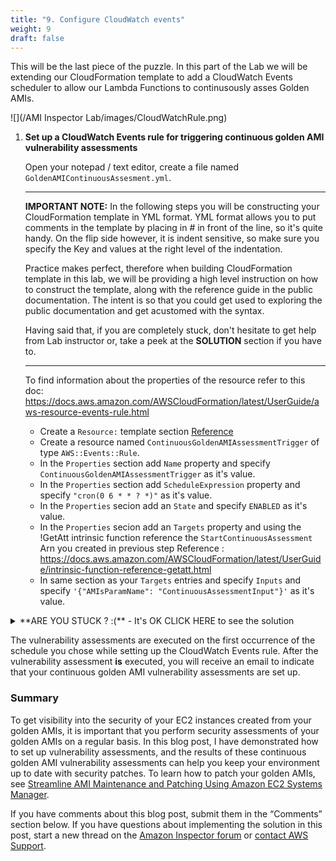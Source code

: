 ```yaml
---
title: "9. Configure CloudWatch events"
weight: 9
draft: false
---
```


This will be the last piece of the puzzle.
In this part of the Lab we will be extending our CloudFormation template to add a CloudWatch Events scheduler to allow our Lambda Functions to continusously asses Golden AMIs.

![](/AMI Inspector Lab/images/CloudWatchRule.png)

1. **Set up a CloudWatch Events rule for triggering continuous golden AMI vulnerability assessments**


    Open your notepad / text editor, create a file named `GoldenAMIContinuousAssesment.yml`.

    ---

    **IMPORTANT NOTE:**
    In the following steps you will be constructing your CloudFormation template in YML format.
    YML format allows you to put comments in the template by placing in # in front of the line, so it's quite handy.
    On the flip side however, it is indent sensitive, so make sure you specify the Key and values at the right level of the indentation.

    Practice makes perfect, therefore when building CloudFormation template in this lab, we will be providing a high level instruction on how to construct the template, along with the reference guide in the public documentation. The intent is so that you could get used to exploring the public documentation and get acustomed with the syntax.

    Having said that, if you are completely stuck, don't hesitate to get help from Lab instructor or, take a peek at the **SOLUTION** section if you have to.

    ---

    To find information about the properties of the resource refer to this doc: https://docs.aws.amazon.com/AWSCloudFormation/latest/UserGuide/aws-resource-events-rule.html

   * Create a `Resource:` template section [Reference](https://docs.aws.amazon.com/en_pv/AWSCloudFormation/latest/UserGuide/template-anatomy.html) 
    * Create a resource named `ContinuousGoldenAMIAssessmentTrigger` of type `AWS::Events::Rule`.
    * In the `Properties` section add `Name` property and specify `ContinuousGoldenAMIAssessmentTrigger` as it's value.
    * In the `Properties` section add `ScheduleExpression` property and specify `"cron(0 6 * * ? *)"` as it's value.
    * In the `Properties` secion add an `State` and specify `ENABLED` as it's value.
    * In the `Properties` secion add an `Targets` property and using the !GetAtt intrinsic function reference the `StartContinuousAssessment` Arn you created in previous step Reference : https://docs.aws.amazon.com/AWSCloudFormation/latest/UserGuide/intrinsic-function-reference-getatt.html
    * In same section as your `Targets` entries and specify `Inputs` and specify `'{"AMIsParamName": "ContinuousAssessmentInput"}'` as it's value.
       
<details><summary> **ARE YOU STUCK ? :(** - It's OK CLICK HERE to see the solution</summary>

**READ >>** Below snippet must be specified within `Resources:` section of the cloudformation template.

```
  ContinuousGoldenAMIAssessmentTrigger:
    Type: AWS::Events::Rule
    Properties:
      Name: ContinuousGoldenAMIAssessmentTrigger
      ScheduleExpression: "cron(0 6 * * ? *)"
      State: ENABLED
      Targets:
        -
          Arn:
            Fn::GetAtt:
              - "StartContinuousAssessment"
              - "Arn"
          Input: '{"AMIsParamName": "ContinuousAssessmentInput"}'
```
</details>


The vulnerability assessments are executed on the first occurrence of the schedule you chose while setting up the CloudWatch Events rule. After the vulnerability assessment **is** executed, you will receive an email to indicate that your continuous golden AMI vulnerability assessments are set up.

### Summary

To get visibility into the security of your EC2 instances created from your golden AMIs, it is important that you perform security assessments of your golden AMIs on a regular basis. In this blog post, I have demonstrated how to set up vulnerability assessments, and the results of these continuous golden AMI vulnerability assessments can help you keep your environment up to date with security patches. To learn how to patch your golden AMIs, see [Streamline AMI Maintenance and Patching Using Amazon EC2 Systems Manager](https://aws.amazon.com/blogs/aws/streamline-ami-maintenance-and-patching-using-amazon-ec2-systems-manager-automation/).

If you have comments about this blog post, submit them in the “Comments” section below. If you have questions about implementing the solution in this post, start a new thread on the [Amazon Inspector forum](https://forums.aws.amazon.com/forum.jspa?forumID=205) or [contact AWS Support](https://console.aws.amazon.com/support/home).
